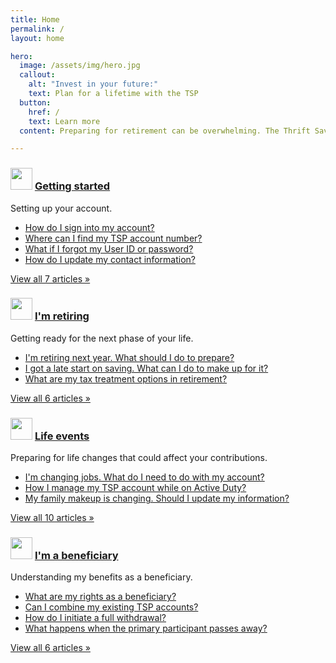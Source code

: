 ```yaml
---
title: Home
permalink: /
layout: home

hero:
  image: /assets/img/hero.jpg
  callout:
    alt: "Invest in your future:"
    text: Plan for a lifetime with the TSP
  button:
    href: /
    text: Learn more
  content: Preparing for retirement can be overwhelming. The Thrift Savings Plan is here to make your life easier.

---
```


<div class="help-grid">
  <div class="usa-grid-full md-flex">
    <div class="usa-width-one-half flex flex-column">
      <h3 class="h2 normal flex">
        <img src="{{ site.baseurl }}/assets/img/icons/lock.svg" width="35" alt="" class="mr1">
        <a href="#">Getting started</a>
      </h3>
      <p>Setting up your account.</p>
      <ul class="flex-auto">
        <li><a href="#">How do I sign into my account?</a></li>
        <li><a href="#">Where can I find my TSP account number?</a></li>
        <li><a href="#">What if I forgot my User ID or password?</a></li>
        <li><a href="#">How do I update my contact information?</a></li>
      </ul>
      <a href="#" class="usa-button block">View all 7 articles &raquo;</a>
    </div>
    <div class="usa-width-one-half flex flex-column">
      <h3 class="h2 normal flex">
        <img src="{{ site.baseurl }}/assets/img/icons/sun.svg" width="35" alt="" class="mr1">
        <a href="#">I'm retiring</a>
      </h3>
      <p>Getting ready for the next phase of your life.</p>
      <ul class="flex-auto">
        <li><a href="#">I'm retiring next year. What should I do to prepare?</a></li>
        <li><a href="#">I got a late start on saving. What can I do to make up for it?</a></li>
        <li><a href="#">What are my tax treatment options in retirement?</a></li>
      </ul>
      <a href="#" class="usa-button block">View all 6 articles &raquo;</a>
    </div>
  </div>
  <div class="usa-grid-full md-flex">
    <div class="usa-width-one-half flex flex-column">
      <h3 class="h2 normal flex">
        <img src="{{ site.baseurl }}/assets/img/icons/compass.svg" width="35" alt="" class="mr1">
        <a href="#">Life events</a>
      </h3>
      <p>Preparing for life changes that could affect your contributions.</p>
      <ul class="flex-auto">
        <li><a href="#">I'm changing jobs. What do I need to do with my account?</a></li>
        <li><a href="#">How I manage my TSP account while on Active Duty?</a></li>
        <li><a href="#">My family makeup is changing. Should I update my information?</a></li>
      </ul>
      <a href="#" class="usa-button block">View all 10 articles &raquo;</a>
    </div>
    <div class="usa-width-one-half flex flex-column">
      <h3 class="h2 normal flex">
        <img src="{{ site.baseurl }}/assets/img/icons/users.svg" width="35" alt="" class="mr1">
        <a href="#">I'm a beneficiary</a>
      </h3>
      <p>Understanding my benefits as a beneficiary.</p>
      <ul class="flex-auto">
        <li><a href="#">What are my rights as a beneficiary?</a></li>
        <li><a href="#">Can I combine my existing TSP accounts?</a></li>
        <li><a href="#">How do I initiate a full withdrawal?</a></li>
        <li><a href="#">What happens when the primary participant passes away?</a></li>
      </ul>
      <a href="#" class="usa-button block">View all 6 articles &raquo;</a>
    </div>
  </div>
</div>
